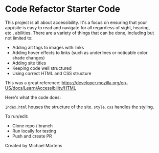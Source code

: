 # Code Refactor Starter Code

This project is all about accessibility. It's a focus on ensuring that your app/site is easy to read and navigate for all regardless of sight, hearing, etc.. abilities. There are a variety of things that can be done, including but not limited to:

- Adding alt tags to images with links
- Adding hover effects to links (such as underlines or noticable color shade changes)
- Adding site titles
- Keeping code well structured
- Using correct HTML and CSS structure

This was a great reference: https://developer.mozilla.org/en-US/docs/Learn/Accessibility/HTML

Here's what the code does:

```Index.html``` houses the structure of the site.
```style.css``` handles the styling.

To run/edit:

- Clone repo / branch
- Run locally for testing
- Push and create PR

Created by Michael Martens